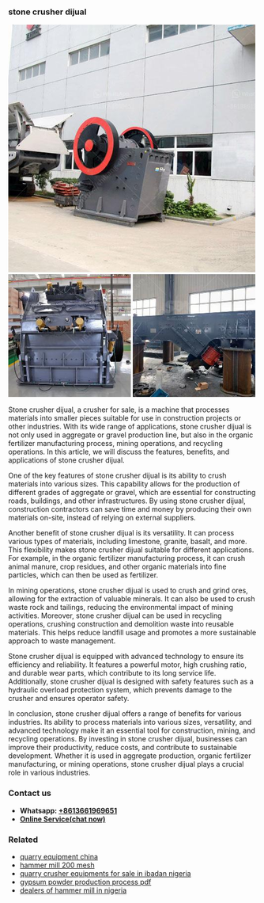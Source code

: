 <h3>stone crusher dijual</h3><img src='1704857108.jpg' alt=''><p>Stone crusher dijual, a crusher for sale, is a machine that processes materials into smaller pieces suitable for use in construction projects or other industries. With its wide range of applications, stone crusher dijual is not only used in aggregate or gravel production line, but also in the organic fertilizer manufacturing process, mining operations, and recycling operations. In this article, we will discuss the features, benefits, and applications of stone crusher dijual.</p><p>One of the key features of stone crusher dijual is its ability to crush materials into various sizes. This capability allows for the production of different grades of aggregate or gravel, which are essential for constructing roads, buildings, and other infrastructures. By using stone crusher dijual, construction contractors can save time and money by producing their own materials on-site, instead of relying on external suppliers.</p><p>Another benefit of stone crusher dijual is its versatility. It can process various types of materials, including limestone, granite, basalt, and more. This flexibility makes stone crusher dijual suitable for different applications. For example, in the organic fertilizer manufacturing process, it can crush animal manure, crop residues, and other organic materials into fine particles, which can then be used as fertilizer.</p><p>In mining operations, stone crusher dijual is used to crush and grind ores, allowing for the extraction of valuable minerals. It can also be used to crush waste rock and tailings, reducing the environmental impact of mining activities. Moreover, stone crusher dijual can be used in recycling operations, crushing construction and demolition waste into reusable materials. This helps reduce landfill usage and promotes a more sustainable approach to waste management.</p><p>Stone crusher dijual is equipped with advanced technology to ensure its efficiency and reliability. It features a powerful motor, high crushing ratio, and durable wear parts, which contribute to its long service life. Additionally, stone crusher dijual is designed with safety features such as a hydraulic overload protection system, which prevents damage to the crusher and ensures operator safety.</p><p>In conclusion, stone crusher dijual offers a range of benefits for various industries. Its ability to process materials into various sizes, versatility, and advanced technology make it an essential tool for construction, mining, and recycling operations. By investing in stone crusher dijual, businesses can improve their productivity, reduce costs, and contribute to sustainable development. Whether it is used in aggregate production, organic fertilizer manufacturing, or mining operations, stone crusher dijual plays a crucial role in various industries.</p><h3>Contact us</h3><ul><li><strong>Whatsapp:&nbsp;<a href="https://wa.me/8613661969651">+8613661969651</a></strong></li><li><a href="https://swt.shibang-china.com/?git&amp;zhl&amp;stone crusher dijual"><strong>Online Service(chat now)</strong></a></li></ul><h3>Related</h3><ul><li><a href='quarry equipment china.md'>quarry equipment china</a></li><li><a href='hammer mill 200 mesh.md'>hammer mill 200 mesh</a></li><li><a href='quarry crusher equipments for sale in ibadan nigeria.md'>quarry crusher equipments for sale in ibadan nigeria</a></li><li><a href='gypsum powder production process pdf.md'>gypsum powder production process pdf</a></li><li><a href='dealers of hammer mill in nigeria.md'>dealers of hammer mill in nigeria</a></li></ul>